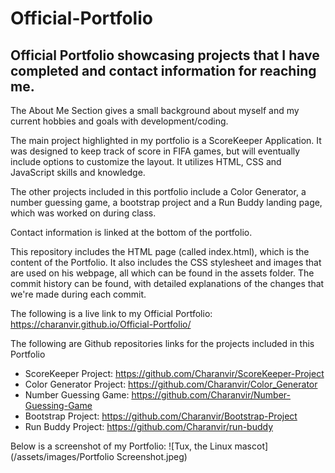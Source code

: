 # Official-Portfolio

## Official Portfolio showcasing projects that I have completed and contact information for reaching me.

The About Me Section gives a small background about myself and my current hobbies and goals with development/coding.

The main project highlighted in my portfolio is a ScoreKeeper Application. It was designed to keep track of score in FIFA games, but will eventually include options to customize the layout. It utilizes HTML, CSS and JavaScript skills and knowledge. 

The other projects included in this portfolio include a Color Generator, a number guessing game, a bootstrap project and a Run Buddy landing page, which was worked on during class. 

Contact information is linked at the bottom of the portfolio. 

This repository includes the HTML page (called index.html), which is the content of the Portfolio. It also includes the CSS stylesheet and images that are used on his webpage, all which can be found in the assets folder. The commit history can be found, with detailed explanations of the changes that we're made during each commit. 

The following is a live link to my Official Portfolio: https://charanvir.github.io/Official-Portfolio/

The following are Github repositories links for the projects included in this Portfolio
- ScoreKeeper Project: https://github.com/Charanvir/ScoreKeeper-Project
- Color Generator Project: https://github.com/Charanvir/Color_Generator
- Number Guessing Game: https://github.com/Charanvir/Number-Guessing-Game
- Bootstrap Project: https://github.com/Charanvir/Bootstrap-Project
- Run Buddy Project: https://github.com/Charanvir/run-buddy

Below is a screenshot of my Portfolio:
![Tux, the Linux mascot](/assets/images/Portfolio Screenshot.jpeg)